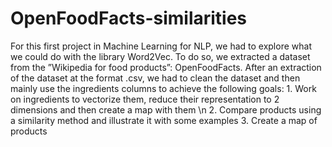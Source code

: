 # OpenFoodFacts-similarities

For this first project in Machine Learning for NLP, we had to explore what we could
do with the library Word2Vec. To do so, we extracted a dataset from the ”Wikipedia
for food products”: OpenFoodFacts.
After an extraction of the dataset at the format .csv, we had to clean the dataset
and then mainly use the ingredients columns to achieve the following goals:
    1. Work on ingredients to vectorize them, reduce their representation to 2 dimensions
    and then create a map with them \n
    2. Compare products using a similarity method and illustrate it with some examples
    3. Create a map of products
